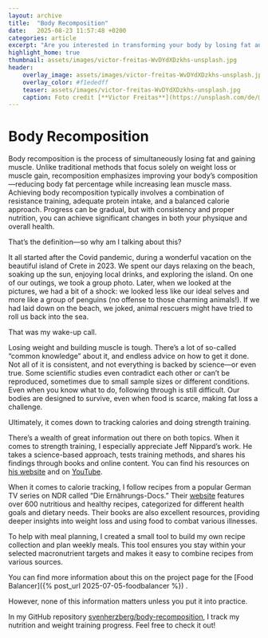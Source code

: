 ```yaml
---
layout: archive
title:  "Body Recomposition"
date:   2025-08-23 11:57:48 +0200
categories: article
excerpt: "Are you interested in transforming your body by losing fat and gaining muscle at the same time? On this site, I share my personal journey with body recomposition, including practical tips, scientific insights, and helpful tools. Discover nutritious recipes, effective meal planning strategies, and strength training resources—all designed to help you achieve your goals in a sustainable way. Join me as I track my progress and explore what really works for lasting change!"
highlight_home: true
thumbnail: assets/images/victor-freitas-WvDYdXDzkhs-unsplash.jpg
header:
    overlay_image: assets/images/victor-freitas-WvDYdXDzkhs-unsplash.jpg
    overlay_color: #f1ededff
    teaser: assets/images/victor-freitas-WvDYdXDzkhs-unsplash.jpg
    caption: Foto credit [**Victor Freitas**](https://unsplash.com/de/@victorfreitas?utm_content=creditCopyText&utm_medium=referral&utm_source=unsplash) on [**Unsplash**](https://unsplash.com/de/fotos/person-die-im-begriff-ist-die-barbe-zu-heben-WvDYdXDzkhs?utm_content=creditCopyText&utm_medium=referral&utm_source=unsplash)
---
```

# Body Recomposition
Body recomposition is the process of simultaneously losing fat and gaining muscle. Unlike traditional methods that focus solely on weight loss or muscle gain, recomposition emphasizes improving your body’s composition—reducing body fat percentage while increasing lean muscle mass. Achieving body recomposition typically involves a combination of resistance training, adequate protein intake, and a balanced calorie approach. Progress can be gradual, but with consistency and proper nutrition, you can achieve significant changes in both your physique and overall health.

That’s the definition—so why am I talking about this?

It all started after the Covid pandemic, during a wonderful vacation on the beautiful island of Crete in 2023. We spent our days relaxing on the beach, soaking up the sun, enjoying local drinks, and exploring the island. On one of our outings, we took a group photo. Later, when we looked at the pictures, we had a bit of a shock: we looked less like our ideal selves and more like a group of penguins (no offense to those charming animals!). If we had laid down on the beach, we joked, animal rescuers might have tried to roll us back into the sea.

That was my wake-up call.

Losing weight and building muscle is tough. There’s a lot of so-called “common knowledge” about it, and endless advice on how to get it done. Not all of it is consistent, and not everything is backed by science—or even true. Some scientific studies even contradict each other or can’t be reproduced, sometimes due to small sample sizes or different conditions. Even when you know what to do, following through is still difficult. Our bodies are designed to survive, even when food is scarce, making fat loss a challenge.

Ultimately, it comes down to tracking calories and doing strength training.

There’s a wealth of great information out there on both topics. When it comes to strength training, I especially appreciate Jeff Nippard’s work. He takes a science-based approach, tests training methods, and shares his findings through books and online content. You can find his resources on [his website](https://jeffnippard.com/) and on [YouTube](https://www.youtube.com/@JeffNippard).

When it comes to calorie tracking, I follow recipes from a popular German TV series on NDR called “Die Ernährungs-Docs.” Their [website](https://www.ndr.de/fernsehen/sendungen/die-ernaehrungsdocs) features over 600 nutritious and healthy recipes, categorized for different health goals and dietary needs. Their books are also excellent resources, providing deeper insights into weight loss and using food to combat various illnesses.

To help with meal planning, I created a small tool to build my own recipe collection and plan weekly meals. This tool ensures you stay within your selected macronutrient targets and makes it easy to combine recipes from various sources. 

You can find more information about this on the project page for the [Food Balancer]({% post_url 2025-07-05-foodbalancer %}) .

However, none of this information matters unless you put it into practice.

<i class="fab fa-github"></i>In my GitHub repository [svenherzberg/body-recomposition](https://github.com/svenherzberg/body-recomposition), I track my nutrition and weight training progress. Feel free to check it out!
